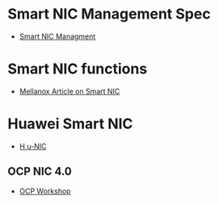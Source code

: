 # Smart NIC Management Spec
- [ Smart NIC Managment](https://www.dmtf.org/sites/default/files/Proposal_for_OCP_3.0_NIC_Management_Requirements_v0.3_WIP.pdf)

# Smart NIC functions
- [Mellanox Article on Smart NIC](http://www.mellanox.com/blog/2018/08/defining-smartnic/)

# Huawei Smart NIC
- [H u-NIC](https://conferences.sigcomm.org/events/apnet2018/slides/yong.pdf)

## OCP NIC 4.0
- [OCP Workshop](https://www.opencompute.org/files/OCP18-EngWorkShop-OCP-NIC4.0-v05-20180305-add-note.pdf)

